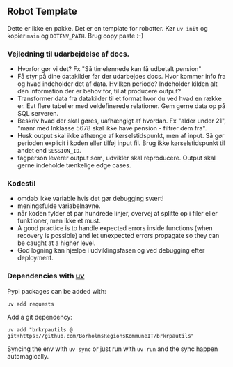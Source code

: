 ## Robot Template

Dette er ikke en pakke. Det er en template for robotter. Kør `uv init` og kopier `main` og `DOTENV_PATH`. Brug copy paste :-)

### Vejledning til udarbejdelse af docs.

- Hvorfor gør vi det? Fx "Så timelønnede kan få udbetalt pension"
- Få styr på dine datakilder før der udarbejdes docs. Hvor kommer info fra og hvad indeholder det af data. Hvilken periode? Indeholder kilden alt den information der er behov for, til at producere output?
- Transformer data fra datakilder til et format hvor du ved hvad en række er. Evt flere tabeller med veldefinerede relationer. Gem gerne data op på SQL serveren.
- Beskriv hvad der skal gøres, uafhængigt af hvordan. Fx "alder under 21", "manr med lnklasse 5678 skal ikke have pension - filtrer dem fra".
- Husk output skal ikke afhænge af kørselstidspunkt, men af input. Så gør perioden explicit i koden eller tilføj input fil. Brug ikke kørselstidspunkt til andet end `SESSION_ID`.
- fagperson leverer output som, udvikler skal reproducere. Output skal gerne indeholde tænkelige edge cases.

### Kodestil

- omdøb ikke variable hvis det gør debugging svært!
- meningsfulde variabelnavne.
- når koden fylder et par hundrede linjer, overvej at splitte op i filer eller funktioner, men ikke et must.
- A good practice is to handle expected errors inside functions (when recovery is possible) and let unexpected errors propagate so they can be caught at a higher level.
- God logning kan hjælpe i udviklingsfasen og ved debugging efter deployment.

### Dependencies with [uv](https://docs.astral.sh/uv/)

Pypi packages can be added with:

```console
uv add requests
```

Add a git dependency:

```console
uv add "brkrpautils @ git+https://github.com/BorholmsRegionsKommuneIT/brkrpautils"
```

Syncing the env with `uv sync` or just run with `uv run` and the sync happen automagically.
